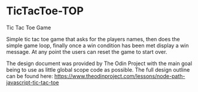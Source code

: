 # TicTacToe-TOP
Tic Tac Toe Game

Simple tic tac toe game that asks for the players names,
then does the simple game loop, finally once a win condition
has been met display a win message. At any point the users 
can reset the game to start over.

The design document was provided by The Odin Project with the
main goal being to use as little global scope code as possible.
The full design outline can be found here:
https://www.theodinproject.com/lessons/node-path-javascript-tic-tac-toe

